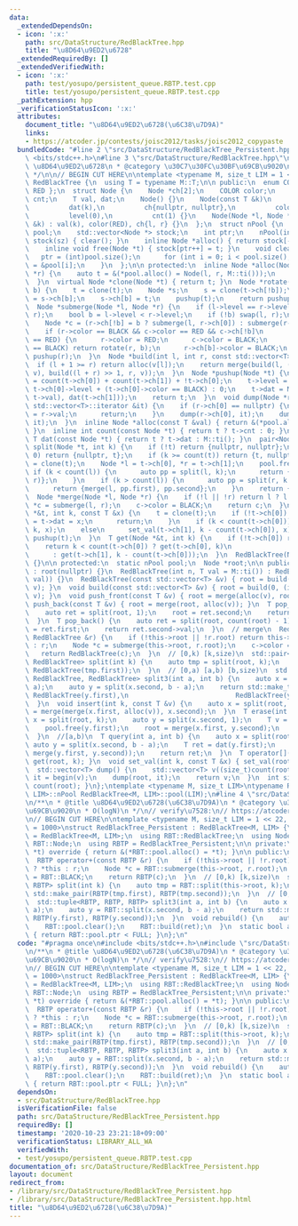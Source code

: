 ```yaml
---
data:
  _extendedDependsOn:
  - icon: ':x:'
    path: src/DataStructure/RedBlackTree.hpp
    title: "\u8D64\u9ED2\u6728"
  _extendedRequiredBy: []
  _extendedVerifiedWith:
  - icon: ':x:'
    path: test/yosupo/persistent_queue.RBTP.test.cpp
    title: test/yosupo/persistent_queue.RBTP.test.cpp
  _pathExtension: hpp
  _verificationStatusIcon: ':x:'
  attributes:
    document_title: "\u8D64\u9ED2\u6728(\u6C38\u7D9A)"
    links:
    - https://atcoder.jp/contests/joisc2012/tasks/joisc2012_copypaste
  bundledCode: "#line 2 \"src/DataStructure/RedBlackTree_Persistent.hpp\"\n#include\
    \ <bits/stdc++.h>\n#line 3 \"src/DataStructure/RedBlackTree.hpp\"\n/**\n * @title\
    \ \u8D64\u9ED2\u6728\n * @category \u30C7\u30FC\u30BF\u69CB\u9020\n * @brief O(logN)\n\
    \ */\n\n// BEGIN CUT HERE\n\ntemplate <typename M, size_t LIM = 1 << 20>\nstruct\
    \ RedBlackTree {\n  using T = typename M::T;\n\n public:\n  enum COLOR { BLACK,\
    \ RED };\n  struct Node {\n    Node *ch[2];\n    COLOR color;\n    int level,\
    \ cnt;\n    T val, dat;\n    Node() {}\n    Node(const T &k)\n        : val(k),\n\
    \          dat(k),\n          ch{nullptr, nullptr},\n          color(BLACK),\n\
    \          level(0),\n          cnt(1) {}\n    Node(Node *l, Node *r, const T\
    \ &k) : val(k), color(RED), ch{l, r} {}\n  };\n  struct nPool {\n    std::vector<Node>\
    \ pool;\n    std::vector<Node *> stock;\n    int ptr;\n    nPool(int sz) : pool(sz),\
    \ stock(sz) { clear(); }\n    inline Node *alloc() { return stock[--ptr]; }\n\
    \    inline void free(Node *t) { stock[ptr++] = t; }\n    void clear() {\n   \
    \   ptr = (int)pool.size();\n      for (int i = 0; i < pool.size(); i++) stock[i]\
    \ = &pool[i];\n    }\n  };\n\n protected:\n  inline Node *alloc(Node *l, Node\
    \ *r) {\n    auto t = &(*pool.alloc() = Node(l, r, M::ti()));\n    return pushup(t);\n\
    \  }\n  virtual Node *clone(Node *t) { return t; }\n  Node *rotate(Node *t, bool\
    \ b) {\n    t = clone(t);\n    Node *s;\n    s = clone(t->ch[!b]);\n    t->ch[!b]\
    \ = s->ch[b];\n    s->ch[b] = t;\n    pushup(t);\n    return pushup(s);\n  }\n\
    \  Node *submerge(Node *l, Node *r) {\n    if (l->level == r->level) return alloc(l,\
    \ r);\n    bool b = l->level < r->level;\n    if (!b) swap(l, r);\n    r = clone(r);\n\
    \    Node *c = (r->ch[!b] = b ? submerge(l, r->ch[0]) : submerge(r->ch[1], l));\n\
    \    if (r->color == BLACK && c->color == RED && c->ch[!b]\n        && c->ch[!b]->color\
    \ == RED) {\n      r->color = RED;\n      c->color = BLACK;\n      if (r->ch[b]->color\
    \ == BLACK) return rotate(r, b);\n      r->ch[b]->color = BLACK;\n    }\n    return\
    \ pushup(r);\n  }\n  Node *build(int l, int r, const std::vector<T> &v) {\n  \
    \  if (l + 1 >= r) return alloc(v[l]);\n    return merge(build(l, (l + r) >> 1,\
    \ v), build((l + r) >> 1, r, v));\n  }\n  Node *pushup(Node *t) {\n    t->cnt\
    \ = count(t->ch[0]) + count(t->ch[1]) + !t->ch[0];\n    t->level = t->ch[0] ?\
    \ t->ch[0]->level + (t->ch[0]->color == BLACK) : 0;\n    t->dat = M::f(M::f(dat(t->ch[0]),\
    \ t->val), dat(t->ch[1]));\n    return t;\n  }\n  void dump(Node *r, typename\
    \ std::vector<T>::iterator &it) {\n    if (r->ch[0] == nullptr) {\n      *it++\
    \ = r->val;\n      return;\n    }\n    dump(r->ch[0], it);\n    dump(r->ch[1],\
    \ it);\n  }\n  inline Node *alloc(const T &val) { return &(*pool.alloc() = Node(val));\
    \ }\n  inline int count(const Node *t) { return t ? t->cnt : 0; }\n  inline const\
    \ T dat(const Node *t) { return t ? t->dat : M::ti(); }\n  pair<Node *, Node *>\
    \ split(Node *t, int k) {\n    if (!t) return {nullptr, nullptr};\n    if (k ==\
    \ 0) return {nullptr, t};\n    if (k >= count(t)) return {t, nullptr};\n    t\
    \ = clone(t);\n    Node *l = t->ch[0], *r = t->ch[1];\n    pool.free(t);\n   \
    \ if (k < count(l)) {\n      auto pp = split(l, k);\n      return {pp.first, merge(pp.second,\
    \ r)};\n    }\n    if (k > count(l)) {\n      auto pp = split(r, k - count(l));\n\
    \      return {merge(l, pp.first), pp.second};\n    }\n    return {l, r};\n  }\n\
    \  Node *merge(Node *l, Node *r) {\n    if (!l || !r) return l ? l : r;\n    Node\
    \ *c = submerge(l, r);\n    c->color = BLACK;\n    return c;\n  }\n  void set_val(Node\
    \ *&t, int k, const T &x) {\n    t = clone(t);\n    if (!t->ch[0]) {\n      t->val\
    \ = t->dat = x;\n      return;\n    }\n    if (k < count(t->ch[0]))\n      set_val(t->ch[0],\
    \ k, x);\n    else\n      set_val(t->ch[1], k - count(t->ch[0]), x);\n    t =\
    \ pushup(t);\n  }\n  T get(Node *&t, int k) {\n    if (!t->ch[0]) return t->val;\n\
    \    return k < count(t->ch[0]) ? get(t->ch[0], k)\n                         \
    \      : get(t->ch[1], k - count(t->ch[0]));\n  }\n  RedBlackTree(Node *t) : root(t)\
    \ {}\n\n protected:\n  static nPool pool;\n  Node *root;\n\n public:\n  RedBlackTree()\
    \ : root(nullptr) {}\n  RedBlackTree(int n, T val = M::ti()) : RedBlackTree(std::vector<T>(n,\
    \ val)) {}\n  RedBlackTree(const std::vector<T> &v) { root = build(0, (int)v.size(),\
    \ v); }\n  void build(const std::vector<T> &v) { root = build(0, (int)v.size(),\
    \ v); }\n  void push_front(const T &v) { root = merge(alloc(v), root); }\n  void\
    \ push_back(const T &v) { root = merge(root, alloc(v)); }\n  T pop_front() {\n\
    \    auto ret = split(root, 1);\n    root = ret.second;\n    return ret.first->val;\n\
    \  }\n  T pop_back() {\n    auto ret = split(root, count(root) - 1);\n    root\
    \ = ret.first;\n    return ret.second->val;\n  }\n  // merge\n  RedBlackTree operator+(const\
    \ RedBlackTree &r) {\n    if (!this->root || !r.root) return this->root ? *this\
    \ : r;\n    Node *c = submerge(this->root, r.root);\n    c->color = BLACK;\n \
    \   return RedBlackTree(c);\n  }\n  // [0,k) [k,size)\n  std::pair<RedBlackTree,\
    \ RedBlackTree> split(int k) {\n    auto tmp = split(root, k);\n    return std::make_pair(RedBlackTree(tmp.first),\
    \ RedBlackTree(tmp.first));\n  }\n  // [0,a) [a,b) [b,size)\n  std::tuple<RedBlackTree,\
    \ RedBlackTree, RedBlackTree> split3(int a, int b) {\n    auto x = split(root,\
    \ a);\n    auto y = split(x.second, b - a);\n    return std::make_tuple(RedBlackTree(x.first),\
    \ RedBlackTree(y.first),\n                           RedBlackTree(y.second));\n\
    \  }\n  void insert(int k, const T &v) {\n    auto x = split(root, k);\n    root\
    \ = merge(merge(x.first, alloc(v)), x.second);\n  }\n  T erase(int k) {\n    auto\
    \ x = split(root, k);\n    auto y = split(x.second, 1);\n    T v = y.first->val;\n\
    \    pool.free(y.first);\n    root = merge(x.first, y.second);\n    return v;\n\
    \  }\n  //[a,b)\n  T query(int a, int b) {\n    auto x = split(root, a);\n   \
    \ auto y = split(x.second, b - a);\n    T ret = dat(y.first);\n    root = merge(x.first,\
    \ merge(y.first, y.second));\n    return ret;\n  }\n  T operator[](int k) { return\
    \ get(root, k); }\n  void set_val(int k, const T &x) { set_val(root, k, x); }\n\
    \  std::vector<T> dump() {\n    std::vector<T> v((size_t)count(root));\n    auto\
    \ it = begin(v);\n    dump(root, it);\n    return v;\n  }\n  int size() { return\
    \ count(root); }\n};\ntemplate <typename M, size_t LIM>\ntypename RedBlackTree<M,\
    \ LIM>::nPool RedBlackTree<M, LIM>::pool(LIM);\n#line 4 \"src/DataStructure/RedBlackTree_Persistent.hpp\"\
    \n/**\n * @title \u8D64\u9ED2\u6728(\u6C38\u7D9A)\n * @category \u30C7\u30FC\u30BF\
    \u69CB\u9020\n * O(logN)\n */\n// verify\u7528:\n// https://atcoder.jp/contests/joisc2012/tasks/joisc2012_copypaste\n\
    \n// BEGIN CUT HERE\n\ntemplate <typename M, size_t LIM = 1 << 22, size_t FULL\
    \ = 1000>\nstruct RedBlackTree_Persistent : RedBlackTree<M, LIM> {\n  using RBT\
    \ = RedBlackTree<M, LIM>;\n  using RBT::RedBlackTree;\n  using Node = typename\
    \ RBT::Node;\n  using RBTP = RedBlackTree_Persistent;\n\n private:\n  Node *clone(Node\
    \ *t) override { return &(*RBT::pool.alloc() = *t); }\n\n public:\n  // merge\n\
    \  RBTP operator+(const RBTP &r) {\n    if (!this->root || !r.root) return this->root\
    \ ? *this : r;\n    Node *c = RBT::submerge(this->root, r.root);\n    c->color\
    \ = RBT::BLACK;\n    return RBTP(c);\n  }\n  // [0,k) [k,size)\n  std::pair<RBTP,\
    \ RBTP> split(int k) {\n    auto tmp = RBT::split(this->root, k);\n    return\
    \ std::make_pair(RBTP(tmp.first), RBTP(tmp.second));\n  }\n  // [0,a) [a,b) [b,size)\n\
    \  std::tuple<RBTP, RBTP, RBTP> split3(int a, int b) {\n    auto x = RBT::split(this->root,\
    \ a);\n    auto y = RBT::split(x.second, b - a);\n    return std::make_tuple(RBTP(x.first),\
    \ RBTP(y.first), RBTP(y.second));\n  }\n  void rebuild() {\n    auto ret = RBT::dump();\n\
    \    RBT::pool.clear();\n    RBT::build(ret);\n  }\n  static bool almost_full()\
    \ { return RBT::pool.ptr < FULL; }\n};\n"
  code: "#pragma once\n#include <bits/stdc++.h>\n#include \"src/DataStructure/RedBlackTree.hpp\"\
    \n/**\n * @title \u8D64\u9ED2\u6728(\u6C38\u7D9A)\n * @category \u30C7\u30FC\u30BF\
    \u69CB\u9020\n * O(logN)\n */\n// verify\u7528:\n// https://atcoder.jp/contests/joisc2012/tasks/joisc2012_copypaste\n\
    \n// BEGIN CUT HERE\n\ntemplate <typename M, size_t LIM = 1 << 22, size_t FULL\
    \ = 1000>\nstruct RedBlackTree_Persistent : RedBlackTree<M, LIM> {\n  using RBT\
    \ = RedBlackTree<M, LIM>;\n  using RBT::RedBlackTree;\n  using Node = typename\
    \ RBT::Node;\n  using RBTP = RedBlackTree_Persistent;\n\n private:\n  Node *clone(Node\
    \ *t) override { return &(*RBT::pool.alloc() = *t); }\n\n public:\n  // merge\n\
    \  RBTP operator+(const RBTP &r) {\n    if (!this->root || !r.root) return this->root\
    \ ? *this : r;\n    Node *c = RBT::submerge(this->root, r.root);\n    c->color\
    \ = RBT::BLACK;\n    return RBTP(c);\n  }\n  // [0,k) [k,size)\n  std::pair<RBTP,\
    \ RBTP> split(int k) {\n    auto tmp = RBT::split(this->root, k);\n    return\
    \ std::make_pair(RBTP(tmp.first), RBTP(tmp.second));\n  }\n  // [0,a) [a,b) [b,size)\n\
    \  std::tuple<RBTP, RBTP, RBTP> split3(int a, int b) {\n    auto x = RBT::split(this->root,\
    \ a);\n    auto y = RBT::split(x.second, b - a);\n    return std::make_tuple(RBTP(x.first),\
    \ RBTP(y.first), RBTP(y.second));\n  }\n  void rebuild() {\n    auto ret = RBT::dump();\n\
    \    RBT::pool.clear();\n    RBT::build(ret);\n  }\n  static bool almost_full()\
    \ { return RBT::pool.ptr < FULL; }\n};\n"
  dependsOn:
  - src/DataStructure/RedBlackTree.hpp
  isVerificationFile: false
  path: src/DataStructure/RedBlackTree_Persistent.hpp
  requiredBy: []
  timestamp: '2020-10-23 23:21:18+09:00'
  verificationStatus: LIBRARY_ALL_WA
  verifiedWith:
  - test/yosupo/persistent_queue.RBTP.test.cpp
documentation_of: src/DataStructure/RedBlackTree_Persistent.hpp
layout: document
redirect_from:
- /library/src/DataStructure/RedBlackTree_Persistent.hpp
- /library/src/DataStructure/RedBlackTree_Persistent.hpp.html
title: "\u8D64\u9ED2\u6728(\u6C38\u7D9A)"
---
```


